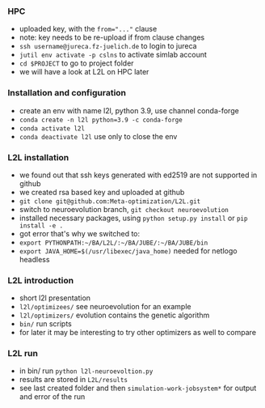 ### HPC
- uploaded key, with the `from="..."` clause
- note: key needs to be re-upload if from clause changes
- `ssh username@jureca.fz-juelich.de` to login to jureca
- `jutil env activate -p cslns` to activate simlab account
- `cd $PROJECT` to go to project folder
- we will have a look at L2L on HPC later

### Installation and configuration
- create an env with name l2l, python 3.9, use channel conda-forge
- `conda create -n l2l python=3.9 -c conda-forge`
- `conda activate l2l`
- `conda deactivate l2l` use only to close the env

### L2L installation
- we found out that ssh keys generated with ed2519 are not supported in github
- we created rsa based key and uploaded at github
- `git clone git@github.com:Meta-optimization/L2L.git`
- switch to neuroevolution branch, `git checkout neuroevolution`
- installed necessary packages, using `python setup.py install` or `pip install -e .`
- got error that's why we switched to:
- `export PYTHONPATH:~/BA/L2L/:~/BA/JUBE/:~/BA/JUBE/bin`
- `export JAVA_HOME=$(/usr/libexec/java_home)` needed for netlogo headless

### L2L introduction
- short l2l presentation
- `l2l/optimizees/` see neuroevolution for an example
- `l2l/optimizers/`  evolution contains the genetic algorithm
- `bin/`  run scripts
- for later it may be interesting to try other optimizers as well to compare

### L2L run
- in bin/ run `python l2l-neuroevoltion.py`
- results are stored in `L2L/results`
- see last created folder and then `simulation-work-jobsystem*` for output and error of the run
